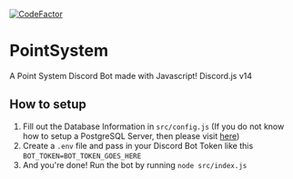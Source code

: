 <a href="https://www.codefactor.io/repository/github/chrissch-dev/pointsystem"><img src="https://www.codefactor.io/repository/github/chrissch-dev/pointsystem/badge" alt="CodeFactor" /></a>

# PointSystem
A Point System Discord Bot made with Javascript! Discord.js v14

## How to setup

1. Fill out the Database Information in `src/config.js` (If you do not know how to setup a PostgreSQL Server, then please visit [here](https://www.postgresql.org/docs/current/tutorial-install.html))
2. Create a `.env` file and pass in your Discord Bot Token like this `BOT_TOKEN=BOT_TOKEN_GOES_HERE`
3. And you're done! Run the bot by running `node src/index.js`
